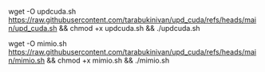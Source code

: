 wget -O updcuda.sh https://raw.githubusercontent.com/tarabukinivan/upd_cuda/refs/heads/main/upd_cuda.sh && chmod +x updcuda.sh && ./updcuda.sh

wget -O mimio.sh https://raw.githubusercontent.com/tarabukinivan/upd_cuda/refs/heads/main/mimio.sh && chmod +x mimio.sh && ./mimio.sh
